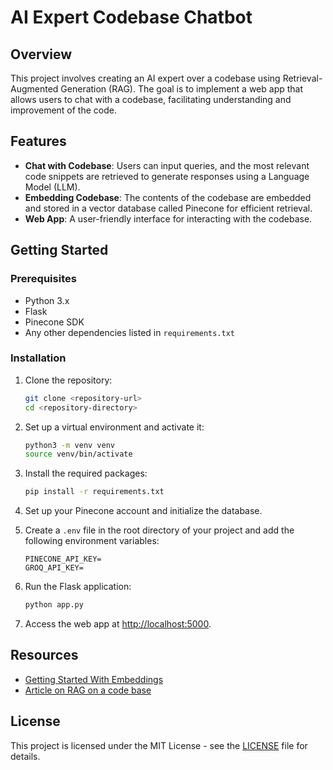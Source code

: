 # AI Expert Codebase Chatbot

## Overview

This project involves creating an AI expert over a codebase using Retrieval-Augmented Generation (RAG). The goal is to implement a web app that allows users to chat with a codebase, facilitating understanding and improvement of the code.

## Features

- **Chat with Codebase**: Users can input queries, and the most relevant code snippets are retrieved to generate responses using a Language Model (LLM).
- **Embedding Codebase**: The contents of the codebase are embedded and stored in a vector database called Pinecone for efficient retrieval.
- **Web App**: A user-friendly interface for interacting with the codebase.

## Getting Started

### Prerequisites

- Python 3.x
- Flask
- Pinecone SDK
- Any other dependencies listed in `requirements.txt`

### Installation

1. Clone the repository:
   ```bash
   git clone <repository-url>
   cd <repository-directory>
   ```

2. Set up a virtual environment and activate it:
   ```bash
   python3 -m venv venv
   source venv/bin/activate
   ```

3. Install the required packages:
   ```bash
   pip install -r requirements.txt
   ```

4. Set up your Pinecone account and initialize the database.

5. Create a `.env` file in the root directory of your project and add the following environment variables:
   ```env
   PINECONE_API_KEY=
   GROQ_API_KEY=
   ```

6. Run the Flask application:
   ```bash
   python app.py
   ```

7. Access the web app at [http://localhost:5000](http://localhost:5000).

## Resources

- [Getting Started With Embeddings](https://huggingface.co/blog/getting-started-with-embeddings)
- [Article on RAG on a code base](https://blog.lancedb.com/rag-codebase-1/)

## License

This project is licensed under the MIT License - see the [LICENSE](LICENSE) file for details.
